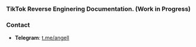 ### TikTok Reverse Enginering Documentation. (Work in Progress)




### Contact
- **Telegram**: [t.me/angell](https://t.me/angell)
